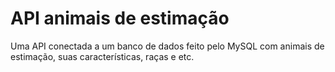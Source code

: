 # API animais de estimação


Uma API conectada a um banco de dados feito pelo MySQL com animais de estimação, suas características, raças e etc.
